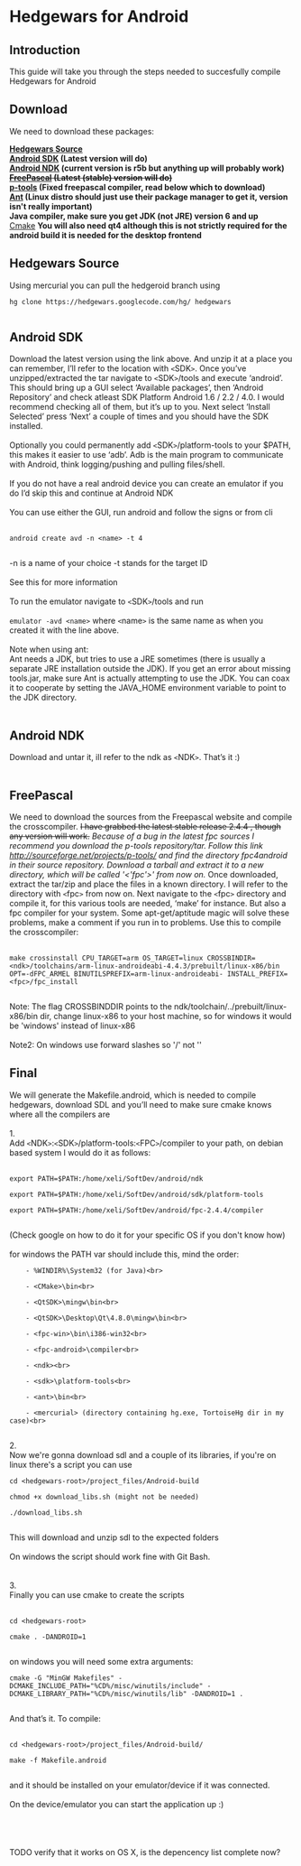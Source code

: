# Hedgewars for Android #
## Introduction ##

This guide will take you through the steps needed to succesfully compile Hedgewars for Android

## Download ##

We need to download these packages:

**[Hedgewars Source](http://code.google.com/p/hedgewars/)**<br>
<b><a href='http://developer.android.com/sdk/index.html'>Android SDK</a> (Latest version will do)</b><br>
<b><a href='http://developer.android.com/sdk/ndk/index.html'>Android NDK</a> (current version is r5b but anything up will probably work)</b><br>
<b><del><a href='http://freepascal.org/down/source/sources.var'>FreePascal</a> (Latest (stable) version will do)</del></b><br>
<b><a href='http://sourceforge.net/projects/p-tools/'>p-tools</a> (Fixed freepascal compiler, read below which to download)</b><br>
<b><a href='http://ant.apache.org/'>Ant</a> (Linux distro should just use their package manager to get it, version isn't really important)</b><br>
<b>Java compiler, make sure you get JDK (not JRE) version 6 and up<br></b> <a href='http://www.cmake.org/'>Cmake</a>
<b>You will also need qt4 although this is not strictly required for the android build it is needed for the desktop frontend</b>

<h2>Hedgewars Source</h2>

Using mercurial you can pull the hedgeroid branch using<br>
<pre><code>hg clone https://hedgewars.googlecode.com/hg/ hedgewars<br>
</code></pre>

<h2>Android SDK</h2>

Download the latest version using the link above. And unzip it at a place you can remember, I’ll refer to the location with <code>&lt;</code>SDK<code>&gt;</code>. Once you’ve unzipped/extracted the tar navigate to <code>&lt;</code>SDK<code>&gt;</code>/tools and execute ‘android’. This should bring up a GUI select ‘Available packages’, then ‘Android Repository’ and check atleast SDK Platform Android 1.6 / 2.2 / 4.0. I would recommend checking all of them, but it’s up to you. Next select ‘Install Selected’ press ‘Next’ a couple of times and you should have the SDK installed.<br>
<br>
Optionally you could permanently add <code>&lt;</code>SDK<code>&gt;</code>/platform-tools to your $PATH, this makes it easier to use ‘adb’. Adb is the main program to communicate with Android, think logging/pushing and pulling files/shell.<br>
<br>
If you do not have a real android device you can create an emulator if you do I’d skip this and continue at Android NDK<br>
<br>
You can use either the GUI, run android and follow the signs or from cli<br>
<br>
<pre><code>android create avd -n &lt;name&gt; -t 4<br>
</code></pre>
-n is a name of your choice -t stands for the target ID<br>
<br>
See this for more information<br>
<br>
To run the emulator navigate to <code>&lt;</code>SDK<code>&gt;</code>/tools and run<br>
<br>
<code>emulator -avd &lt;name&gt;</code>
where <code>&lt;</code>name<code>&gt;</code> is the same name as when you created it with the line above.<br>
<br>
Note when using ant:<br>
Ant needs a JDK, but tries to use a JRE sometimes (there is usually a separate JRE installation outside the JDK). If you get an error about missing tools.jar, make sure Ant is actually attempting to use the JDK. You can coax it to cooperate by setting the JAVA_HOME environment variable to point to the JDK directory.<br>
<br>
<h2>Android NDK</h2>

Download and untar it, ill refer to the ndk as <code>&lt;</code>NDK<code>&gt;</code>. That’s it :)<br>
<br>
<h2>FreePascal</h2>

We need to download the sources from the Freepascal website and compile the crosscompiler. <del>I have grabbed the latest stable release 2.4.4 , though any version will work.</del> <i>Because of a bug in the latest fpc sources I recommend you download the p-tools repository/tar. Follow this link <a href='http://sourceforge.net/projects/p-tools/'>http://sourceforge.net/projects/p-tools/</a> and find the directory fpc4android in their source repository. Download a tarball and extract it to a new directory, which will be called '<'fpc'>' from now on.</i> Once downloaded, extract the  tar/zip and place the files in a known directory. I will refer to the directory  with <code>&lt;</code>fpc<code>&gt;</code> from now on. Next navigate to the <code>&lt;</code>fpc<code>&gt;</code> directory and compile it, for this various tools are needed, ‘make’ for instance. But also a fpc compiler for your system. Some apt-get/aptitude magic will solve these problems, make a comment if you run in to problems. Use this to compile the crosscompiler:<br>
<br>
<pre><code>make crossinstall CPU_TARGET=arm OS_TARGET=linux CROSSBINDIR=&lt;ndk&gt;/toolchains/arm-linux-androideabi-4.4.3/prebuilt/linux-x86/bin OPT=-dFPC_ARMEL BINUTILSPREFIX=arm-linux-androideabi- INSTALL_PREFIX=&lt;fpc&gt;/fpc_install<br>
</code></pre>

Note: The flag CROSSBINDDIR points to the ndk/toolchain/../prebuilt/linux-x86/bin dir, change linux-x86 to your host machine, so for windows it would be 'windows' instead of linux-x86<br>
<br>
Note2: On windows use forward slashes so '/' not '\'<br>
<h2>Final</h2>

We will generate the Makefile.android, which is needed to compile hedgewars, download SDL and you’ll need to make sure cmake knows where all the compilers are<br>
<br>
1.<br>
Add <code>&lt;</code>NDK<code>&gt;</code>:<code>&lt;</code>SDK<code>&gt;</code>/platform-tools:<code>&lt;</code>FPC<code>&gt;</code>/compiler to your path, on debian based system I would do it as follows:<br>
<br>
<pre><code>export PATH=$PATH:/home/xeli/SoftDev/android/ndk<br>
export PATH=$PATH:/home/xeli/SoftDev/android/sdk/platform-tools<br>
export PATH=$PATH:/home/xeli/SoftDev/android/fpc-2.4.4/compiler<br>
</code></pre>

(Check google on how to do it for your specific OS if you don't know how)<br>
<br>
for windows the PATH var should include this, mind the order:<br>
<pre><code>    - %WINDIR%\System32 (for Java)&lt;br&gt;<br>
    - &lt;CMake&gt;\bin&lt;br&gt;<br>
    - &lt;QtSDK&gt;\mingw\bin&lt;br&gt;<br>
    - &lt;QtSDK&gt;\Desktop\Qt\4.8.0\mingw\bin&lt;br&gt;<br>
    - &lt;fpc-win&gt;\bin\i386-win32&lt;br&gt;<br>
    - &lt;fpc-android&gt;\compiler&lt;br&gt;<br>
    - &lt;ndk&gt;&lt;br&gt;<br>
    - &lt;sdk&gt;\platform-tools&lt;br&gt;<br>
    - &lt;ant&gt;\bin&lt;br&gt;<br>
    - &lt;mercurial&gt; (directory containing hg.exe, TortoiseHg dir in my case)&lt;br&gt;<br>
</code></pre>


2.<br>
Now we're gonna download sdl and a couple of its libraries, if you're on linux there's a script you can use<br>
<pre><code>cd &lt;hedgewars-root&gt;/project_files/Android-build<br>
chmod +x download_libs.sh (might not be needed)<br>
./download_libs.sh<br>
</code></pre>
This will download and unzip sdl to the expected folders<br>
<br>
On windows the script should work fine with Git Bash.<br>
<br>
<br>
3.<br>
Finally you can use cmake to create the scripts<br>
<br>
<pre><code>cd &lt;hedgewars-root&gt;<br>
cmake . -DANDROID=1<br>
</code></pre>

on windows you will need some extra arguments:<br>
<pre><code>cmake -G "MinGW Makefiles" -DCMAKE_INCLUDE_PATH="%CD%/misc/winutils/include" -DCMAKE_LIBRARY_PATH="%CD%/misc/winutils/lib" -DANDROID=1 .<br>
</code></pre>

And that’s it. To compile:<br>
<br>
<pre><code>cd &lt;hedgewars-root&gt;/project_files/Android-build/<br>
make -f Makefile.android<br>
</code></pre>
and it should be installed on your emulator/device if it was connected.<br>
<br>
On the device/emulator you can start the application up :)<br>
<br>
<br>
<br>
<br>
TODO verify that it works on OS X, is the depencency list complete now?